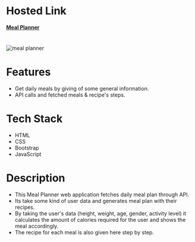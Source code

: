 <h1>Hosted Link</h1>
<a href="https://meal-planner-dipayan.vercel.app/" target= "_blank"><strong>Meal Planner</strong></a>
<h1></h1>

![meal planner](https://user-images.githubusercontent.com/121128467/231084443-c218eecd-d9c3-4a1d-bd5b-a967f97ad792.png)
<h1></h1>

<h1>Features</h1>
<ul>
  <li>Get daily meals by giving of some general information.</li>
  <li>API calls and fetched meals & recipe's steps.</li>
 </ul>
 
<h1>Tech Stack</h1>
<ul>
  <li>HTML</li>
  <li>CSS</li>
  <li>Bootstrap</li>
  <li>JavaScript</li>
 </ul>
 
<h1>Description</h1>
<ul>
  <li>This Meal Planner web application fetches daily meal plan through API.</li>
  <li>Its take some kind of user data and generates meal plan with their recipes.</li>
  <li>By taking the user's data (height, weight, age, gender, activity level) it calculates the amount of calories required for the user and shows the meal accordingly.</li>
  <li>The recipe for each meal is also given here step by step.</li>
 </ul>
